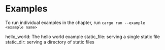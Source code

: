 # Examples
To run individual examples in the chapter, run `cargo run --example <example name>`

hello_world: The hello world example
static_file: serving a single static file
static_dir: serving a directory of static files
